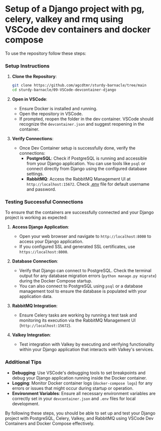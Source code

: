 # Setup of a Django project with pg, celery, valkey and rmq using VSCode dev containers and docker compose

To use the repository follow these steps:

### Setup Instructions

1. **Clone the Repository**:
   ```sh
   git clone https://github.com/agcdtmr/sturdy-barnacle/tree/main
   cd sturdy-barnacle/09-VSCode-devcontainer-django
   ```

2. **Open in VSCode**:
   - Ensure Docker is installed and running.
   - Open the repository in VSCode.
   - If prompted, reopen the folder in the dev container. VSCode should recognize the `devcontainer.json` and suggest reopening in the container.

6. **Verify Connections**:
   - Once Dev Container setup is successfully done, verify the connections:
     - **PostgreSQL**: Check if PostgreSQL is running and accessible from your Django application. You can use tools like `psql` or connect directly from Django using the configured database settings.
     - **RabbitMQ**: Access the RabbitMQ Management UI at `http://localhost:15672`. Check [.env](https://github.com/agcdtmr/sturdy-barnacle/blob/main/09-VSCode-devcontainer-django/.devcontainer/.env.dev) file for default username and password.

### Testing Successful Connections

To ensure that the containers are successfully connected and your Django project is working as expected:

1. **Access Django Application**:
   - Open your web browser and navigate to `http://localhost:8000` to access your Django application.
   - If you configured SSL and generated SSL certificates, use `https://localhost:8000`.

2. **Database Connection**:
   - Verify that Django can connect to PostgreSQL. Check the terminal output for any database migration errors (`python manage.py migrate`) during the Docker Compose startup.
   - You can also connect to PostgreSQL using `psql` or a database management tool to ensure the database is populated with your application data.

3. **RabbitMQ Integration**:
   - Ensure Celery tasks are working by running a test task and monitoring its execution via the RabbitMQ Management UI (`http://localhost:15672`).

4. **Valkey Integration**:
   - Test integration with Valkey by executing and verifying functionality within your Django application that interacts with Valkey's services.

### Additional Tips

- **Debugging**: Use VSCode's debugging tools to set breakpoints and debug your Django application running inside the Docker container.
- **Logging**: Monitor Docker container logs (`docker-compose logs`) for any errors or issues that might occur during startup or operation.
- **Environment Variables**: Ensure all necessary environment variables are correctly set in your `devcontainer.json` and `.env` files for local development.

By following these steps, you should be able to set up and test your Django project with PostgreSQL, Celery, Valkey, and RabbitMQ using VSCode Dev Containers and Docker Compose effectively.
